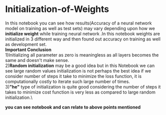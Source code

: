 # Initialization-of-Weights
In this notebook you can see how results(Accuracy of a neural network model on training as well as test sets) may vary depending upon how we **initialize weight** while training neural network .In this notebook weights are initialized in 3 different way and then found out accuracy on training as well as development set.\
**Important Conclusion**\
1)Initializing all parameter as zero is meaningless as all layers becomes the same and doesn't make sense.\
2)**Random initialization** may be a good idea but in this Notebook we can see large random values initialization is not perhaps the best idea if we consider number of steps it take to minimize the loss function, it is computationally costly to iterate such large number of times.\
3)**"he"** type of initialization is quite good considering the number of steps it takes to minimize cost function is very less as compared to large random initialization.\

**you can see notebook and can relate to above points mentioned**

